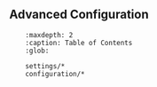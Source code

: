 ## Advanced Configuration

``` toctree::
    :maxdepth: 2
    :caption: Table of Contents
    :glob:
    
    settings/*
    configuration/*
```

